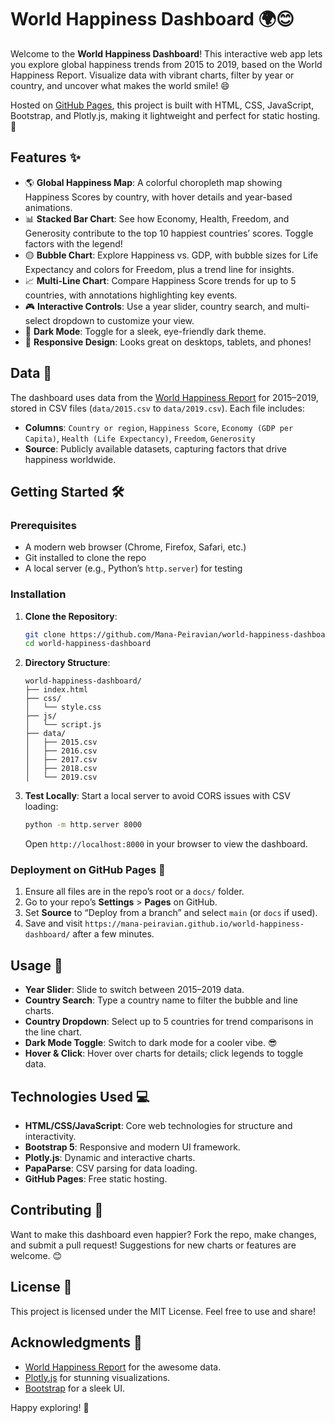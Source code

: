 # World Happiness Dashboard 🌍😊

Welcome to the **World Happiness Dashboard**! This interactive web app lets you explore global happiness trends from 2015 to 2019, based on the World Happiness Report. Visualize data with vibrant charts, filter by year or country, and uncover what makes the world smile! 😄

Hosted on [GitHub Pages](https://mana-peiravian.github.io/world-happiness-dashboard/), this project is built with HTML, CSS, JavaScript, Bootstrap, and Plotly.js, making it lightweight and perfect for static hosting. 🚀

## Features ✨

- 🌎 **Global Happiness Map**: A colorful choropleth map showing Happiness Scores by country, with hover details and year-based animations.
- 📊 **Stacked Bar Chart**: See how Economy, Health, Freedom, and Generosity contribute to the top 10 happiest countries’ scores. Toggle factors with the legend!
- 🟡 **Bubble Chart**: Explore Happiness vs. GDP, with bubble sizes for Life Expectancy and colors for Freedom, plus a trend line for insights.
- 📈 **Multi-Line Chart**: Compare Happiness Score trends for up to 5 countries, with annotations highlighting key events.
- 🎮 **Interactive Controls**: Use a year slider, country search, and multi-select dropdown to customize your view.
- 🌙 **Dark Mode**: Toggle for a sleek, eye-friendly dark theme.
- 📱 **Responsive Design**: Looks great on desktops, tablets, and phones!

## Data 📅

The dashboard uses data from the [World Happiness Report](https://worldhappiness.report/) for 2015–2019, stored in CSV files (`data/2015.csv` to `data/2019.csv`). Each file includes:

- **Columns**: `Country or region`, `Happiness Score`, `Economy (GDP per Capita)`, `Health (Life Expectancy)`, `Freedom`, `Generosity`
- **Source**: Publicly available datasets, capturing factors that drive happiness worldwide.

## Getting Started 🛠️

### Prerequisites
- A modern web browser (Chrome, Firefox, Safari, etc.)
- Git installed to clone the repo
- A local server (e.g., Python’s `http.server`) for testing

### Installation
1. **Clone the Repository**:
   ```bash
   git clone https://github.com/Mana-Peiravian/world-happiness-dashboard.git
   cd world-happiness-dashboard
   ```

2. **Directory Structure**:
   ```
   world-happiness-dashboard/
   ├── index.html
   ├── css/
   │   └── style.css
   ├── js/
   │   └── script.js
   ├── data/
   │   ├── 2015.csv
   │   ├── 2016.csv
   │   ├── 2017.csv
   │   ├── 2018.csv
   │   └── 2019.csv
   ```

3. **Test Locally**:
   Start a local server to avoid CORS issues with CSV loading:
   ```bash
   python -m http.server 8000
   ```
   Open `http://localhost:8000` in your browser to view the dashboard.

### Deployment on GitHub Pages 🚀
1. Ensure all files are in the repo’s root or a `docs/` folder.
2. Go to your repo’s **Settings** > **Pages** on GitHub.
3. Set **Source** to “Deploy from a branch” and select `main` (or `docs` if used).
4. Save and visit `https://mana-peiravian.github.io/world-happiness-dashboard/` after a few minutes.

## Usage 🎉
- **Year Slider**: Slide to switch between 2015–2019 data.
- **Country Search**: Type a country name to filter the bubble and line charts.
- **Country Dropdown**: Select up to 5 countries for trend comparisons in the line chart.
- **Dark Mode Toggle**: Switch to dark mode for a cooler vibe. 😎
- **Hover & Click**: Hover over charts for details; click legends to toggle data.

## Technologies Used 💻
- **HTML/CSS/JavaScript**: Core web technologies for structure and interactivity.
- **Bootstrap 5**: Responsive and modern UI framework.
- **Plotly.js**: Dynamic and interactive charts.
- **PapaParse**: CSV parsing for data loading.
- **GitHub Pages**: Free static hosting.

## Contributing 🤝
Want to make this dashboard even happier? Fork the repo, make changes, and submit a pull request! Suggestions for new charts or features are welcome. 😊

## License 📜
This project is licensed under the MIT License. Feel free to use and share!

## Acknowledgments 🙏
- [World Happiness Report](https://worldhappiness.report/) for the awesome data.
- [Plotly.js](https://plotly.com/javascript/) for stunning visualizations.
- [Bootstrap](https://getbootstrap.com/) for a sleek UI.

Happy exploring! 🌟
